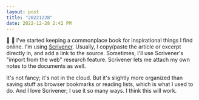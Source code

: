 ```yaml
---
layout: post
title: "20221228"
date: 2022-12-28 2:42 PM
---
```


📓 📝 I've started keeping a commonplace book for inspirational things I find online. I'm using [Scrivener](https://www.literatureandlatte.com/scrivener/overview). Usually, I copy/paste the article or excerpt directly in, and add a link to the source. Sometimes, I'll use Scrivener's "import from the web" research feature. Scrivener lets me attach my own notes to the documents as well.

It's not fancy; it's not in the cloud. But it's slightly more organized than saving stuff as browser bookmarks or reading lists, which is what I used to do. And I love Scrivener; I use it so many ways. I think this will work.

